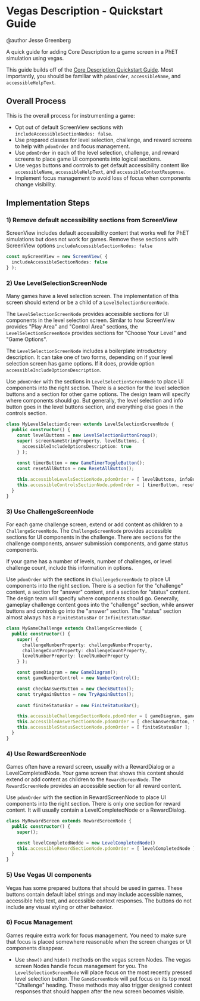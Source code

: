 # Vegas Description - Quickstart Guide

@author Jesse Greenberg

A quick guide for adding Core Description to a game screen in a PhET simulation using vegas.

This guide builds off of the [Core Description Quickstart Guide](https://github.com/phetsims/phet-info/blob/main/doc/core-description-quickstart-guide.md).
Most importantly, you should be familiar with `pdomOrder`, `accessibleName`, and `accessibleHelpText`.

## Overall Process

This is the overall process for instrumenting a game:

- Opt out of default ScreenView sections with `includeAccessibleSectionNodes: false`.
- Use prepared classes for level selection, challenge, and reward screens to help with `pdomOrder` and focus management.
- Use `pdomOrder` in each of the level selection, challenge, and reward screens to place game UI components into logical sections.
- Use vegas buttons and controls to get default accessibility content like `accessibleName`, `accessibleHelpText`, and `accessibleContextResponse`.
- Implement focus management to avoid loss of focus when components change visibility.

## Implementation Steps

### 1) Remove default accessibility sections from ScreenView

ScreenView includes default accessibility content that works well for PhET simulations
but does not work for games. Remove these sections with ScreenView options 
`includeAccessibleSectionNodes: false`

```ts
const myScreenView = new ScreenView( {
  includeAccessibleSectionNodes: false
} );
```

### 2) Use LevelSelectionScreenNode

Many games have a level selection screen. The implementation of this screen should extend
or be a child of a `LevelSelectionScreenNode`.

The `LevelSelectionScreenNode` provides accessible sections for UI components in the
level selection screen. Similar to how ScreenView provides "Play Area" and "Control Area"
sections, the `LevelSelectionScreenNode` provides sections for "Choose Your Level" and
"Game Options".

The `LevelSelectionScreenNode` includes a boilerplate introductory description. It can
take one of two forms, depending on if your level selection screen has game options.
If it does, provide option `accessibleIncludeOptionsDescription`.

Use `pdomOrder` with the sections in `LevelSelectionScreenNode` to place UI components
into the right section. There is a section for the level selection buttons and a section
for other game options. The design team will specify where components should go. But generally,
the level selection and info button goes in the level buttons section, and everything
else goes in the controls section.

```ts
class MyLevelSelectionScreen extends LevelSelectionScreenNode {
  public constructor() {
    const levelButtons = new LevelSelectionButtonGroup();
    super( screenNameStringProperty, levelButtons, {
      accessibleIncludeOptionsDescription: true
    } );
    
    const timerButton = new GameTimerToggleButton();
    const resetAllButton = new ResetAllButton();

    this.accessibleLevelsSectionNode.pdomOrder = [ levelButtons, infoButton ];
    this.accessibleControlsSectionNode.pdomOrder = [ timerButton, resetAllButton ];
  }
}
```

### 3) Use ChallengeScreenNode

For each game challenge screen, extend or add content as children to a `ChallengeScreenNode`.
The `ChallengeScreenNode` provides accessible sections for UI components in the challenge.
There are sections for the challenge components, answer submission components, and game
status components.

If your game has a number of levels, number of challenges, or level challenge count, include
this information in options.

Use `pdomOrder` with the sections in `ChallengeScreenNode` to place UI components
into the right section. There is a section for the "challenge" content, a section for
"answer" content, and a section for "status" content. The design team will specify
where components should go. Generally, gameplay challenge content goes into the "challenge"
section, while answer buttons and controls go into the "answer" section. The "status" section
almost always has a `FiniteStatusBar` or `InfiniteStatusBar`.

```ts
class MyGameChallenge extends ChallengeScreenNode {
  public constructor() {
    super( {
      challengeNumberProperty: challengeNumberProperty,
      challengeCountProperty: challengeCountProperty,
      levelNumberProperty: levelNumberProperty
    } );

    const gameDiagram = new GameDiagram();
    const gameNumberControl = new NumberControl();

    const checkAnswerButton = new CheckButton();
    const tryAgainButton = new TryAgainButton();
    
    const finiteStatusBar = new FiniteStatusBar();

    this.accessibleChallengeSectionNode.pdomOrder = [ gameDiagram, gameNumberControl ];
    this.accessibleAnswerSectionNode.pdomOrder = [ checkAnswerButton, tryAgainButton ];
    this.accessibleStatusSectionNode.pdomOrder = [ finiteStatusBar ];
  }
}
```

### 4) Use RewardScreenNode

Games often have a reward screen, usually with a RewardDialog or a LevelCompletedNode. Your game
screen that shows this content should extend or add content as children to the `RewardScreenNode`.
The `RewardScreenNode` provides an accessible section for all reward content.

Use `pdomOrder` with the section in RewardScreenNode to place UI components into the 
right section. There is only one section for reward content. It will usually contain
a LevelCompletedNode or a RewardDialog.

```ts
class MyRewardScreen extends RewardScreenNode {
  public constructor() {
    super();

    const levelCompletedNodde = new LevelCompletedNode()
    this.accessibleRewardSectionNode.pdomOrder = [ levelCompletedNode ];
  }
}
```

### 5) Use Vegas UI components

Vegas has some prepared buttons that should be used in games. These buttons contain
default label strings and may include accessible names, accessible help text, and
accessible context responses. The buttons do not include any visual styling or other behavior.

### 6) Focus Management

Games require extra work for focus management. You need to make sure that focus is
placed somewhere reasonable when the screen changes or UI components disappear.

- Use `show()` and `hide()` methods on the vegas screen Nodes. The vegas screen Nodes handle focus management for you.
  The `LevelSelectionScreenNode` will place focus on the most recently pressed level selection button. The `GameScreenNode` will
  put focus on its top most "Challenge" heading. These methods may also trigger designed context responses
  that should happen after the new screen becomes visible.